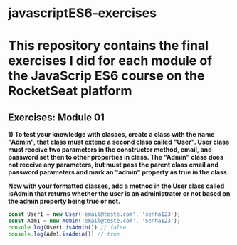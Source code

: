 # javascriptES6-exercises
# This repository contains the final exercises I did for each module of the JavaScrip ES6 course on the RocketSeat platform

## Exercises: Module 01

**1) To test your knowledge with classes, create a class with the name "Admin", that class must
extend a second class called "User".
User class must receive two parameters in the constructor method, email, and password set then to other properties
in class. The "Admin" class does not receive any parameters, but must
pass the parent class email and password parameters and mark an "admin" property as
true in the class.**

**Now with your formatted classes, add a method in the User class called isAdmin that
returns whether the user is an administrator or not based on the admin property being true or not.**

```javascript
const User1 = new User('email@teste.com', 'senha123');
const Adm1 = new Admin('email@teste.com', 'senha123');
console.log(User1.isAdmin()) // false
console.log(Adm1.isAdmin()) // true
```
